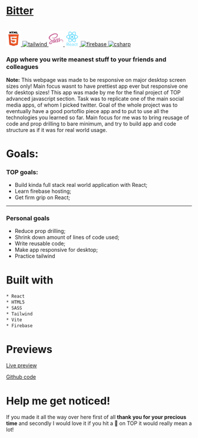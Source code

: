 # <a href="https://clout-b3565.firebaseapp.com">Bitter</a>

# <span>
  <a href="https://www.w3.org/html/" target="_blank" rel="noreferrer"> 
    <img src="https://raw.githubusercontent.com/devicons/devicon/master/icons/html5/html5-original-wordmark.svg" alt="html5" width="40" height="40"/> 
  </a>
 
 <a href="https://tailwindcss.com/" target="_blank" rel="noreferrer">
    <img src="https://www.vectorlogo.zone/logos/tailwindcss/tailwindcss-icon.svg" alt="tailwind" width="40" height="40"/> 
  </a>
  
  <a href="https://sass-lang.com" target="_blank" rel="noreferrer">
    <img src="https://raw.githubusercontent.com/devicons/devicon/master/icons/sass/sass-original.svg" alt="sass" width="40" height="40"/> 
  </a>
  
  <a href="https://reactjs.org/" target="_blank" rel="noreferrer"> 
    <img src="https://raw.githubusercontent.com/devicons/devicon/master/icons/react/react-original-wordmark.svg" alt="react" width="40" height="40"/>
  </a>
  
   
  
  <a href="https://firebase.google.com/" target="_blank" rel="noreferrer"> 
    <img src="https://www.vectorlogo.zone/logos/firebase/firebase-icon.svg" alt="firebase" width="40" height="40"/> 
  </a>
  
  <a href="https://vitejs.dev" target="_blank" rel="noreferrer">
    <img src="https://vitejs.dev/logo.svg" alt="csharp" width="40" height="40"/>
  </a>
 </span>

###  App where you write meanest stuff to your friends and colleagues

**Note:** 
This webpage was made to be responsive on major desktop screen sizes only! Main focus wasnt to have prettiest app ever but responsive one for desktop sizes!
This app was made by me for the final project of TOP advanced javascript section. Task was to replicate one of the main social media apps, of whom I picked
twitter. Goal of the whole project was to eventually have a good portoflio piece app and to put to use all the technologies you learned so far. Main focus 
for me was to bring reusage of code and prop drilling to bare minimum, and try to build app and code structure as if it was for real world usage. 

 # Goals:

### TOP goals:

   * Build kinda full stack real world application with React;
   * Learn firebase hosting;
   * Get firm grip on React;
---
### Personal goals

   * Reduce prop drilling;
   * Shrink down amount of lines of code used;
   * Write reusable code;
   * Make app responsive for desktop;
   * Practice tailwind

# Built with

    * React
    * HTML5
    * SASS
    * Tailwind
    * Vite
    * Firebase


# Previews
    


[Live preview](https://clout-b3565.firebaseapp.com)

[Github code](https://github.com/LukaNikcevic77/Bitter)

# Help me get noticed!

If you made it all the way over here first of all **thank you for your precious time** and secondly I would love it if you hit a 🌟 on TOP it would really mean a lot!
